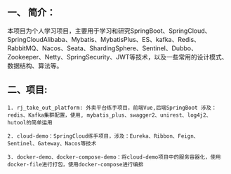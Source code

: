 ## 一、 简介：
  本项目为个人学习项目，主要用于学习和研究SpringBoot、SpringCloud、SpringCloudAlibaba、Mybatis、MybatisPlus、ES、kafka、Redis、RabbitMQ、Nacos、Seata、ShardingSphere、Sentinel、Dubbo、Zookeeper、Netty、SpringSecurity、JWT等技术，以及一些常用的设计模式、数据结构、算法等。
  
## 二、项目:
    1. rj_take_out_platform: 外卖平台练手项目，前端Vue,后端SpringBoot 涉及：redis、Kafka集群配置，使用, mybatis_plus、swagger2、unirest、log4j2、hutool的简单运用
    
    2. cloud-demo：SpringCloud练手项目，涉及：Eureka、Ribbon、Feign、Sentinel、Gateway、Nacos等技术

    3. docker-demo、docker-compose-demo：将cloud-demo项目中的服务容器化，使用docker-file进行打包，使用docker-compose进行编排
    
